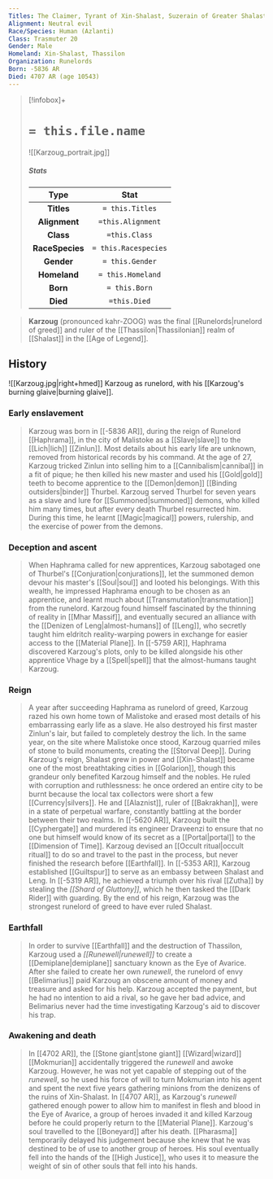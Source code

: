 ```yaml
---
Titles: The Claimer, Tyrant of Xin-Shalast, Suzerain of Greater Shalast, Protector of Thassilo, Champion of the Rune Law, Runelord of Greed
Alignment: Neutral evil
Race/Species: Human (Azlanti)
Class: Trasmuter 20
Gender: Male
Homeland: Xin-Shalast, Thassilon
Organization: Runelords
Born: -5836 AR
Died: 4707 AR (age 10543)
---
```


> [!infobox]+
> #  `= this.file.name`
> ![[Karzoug_portrait.jpg]]
> ##### Stats
> Type | Stat |
> :---: |:---:|
> **Titles** | `= this.Titles` |
> **Alignment** | `=this.Alignment` |
> **Class** | `=this.Class`
> **RaceSpecies** | `= this.Racespecies` |
> **Gender** | `= this.Gender` |
> **Homeland** | `= this.Homeland` |
> **Born** | `= this.Born` |
> **Died** | `=this.Died` |



> **Karzoug** (pronounced kahr-ZOOG) was the final [[Runelords|runelord of greed]] and ruler of the [[Thassilon|Thassilonian]] realm of [[Shalast]] in the [[Age of Legend]].



## History

![[Karzoug.jpg|right+hmed]] 
 Karzoug as runelord, with his [[Karzoug's burning glaive|burning glaive]].

### Early enslavement

> Karzoug was born in [[-5836 AR]], during the reign of Runelord [[Haphrama]], in the city of Malistoke as a [[Slave|slave]] to the [[Lich|lich]] [[Zinlun]]. Most details about his early life are unknown, removed from historical records by his command. At the age of 27, Karzoug tricked Zinlun into selling him to a [[Cannibalism|cannibal]] in a fit of pique; he then killed his new master and used his [[Gold|gold]] teeth to become apprentice to the [[Demon|demon]] [[Binding outsiders|binder]] Thurbel.
> Karzoug served Thurbel for seven years as a slave and lure for [[Summoned|summoned]] demons, who killed him many times, but after every death Thurbel resurrected him. During this time, he learnt [[Magic|magical]] powers, rulership, and the exercise of power from the demons.


### Deception and ascent

> When Haphrama called for new apprentices, Karzoug sabotaged one of Thurbel's [[Conjuration|conjurations]], let the summoned demon devour his master's [[Soul|soul]] and looted his belongings. With this wealth, he impressed Haphrama enough to be chosen as an apprentice, and learnt much about [[Transmutation|transmutation]] from the runelord.
> Karzoug found himself fascinated by the thinning of reality in [[Mhar Massif]], and eventually secured an alliance with the [[Denizen of Leng|almost-humans]] of [[Leng]], who secretly taught him eldritch reality-warping powers in exchange for easier access to the [[Material Plane]]. In [[-5759 AR]], Haphrama discovered Karzoug's plots, only to be killed alongside his other apprentice Vhage by a [[Spell|spell]] that the almost-humans taught Karzoug.


### Reign

> A year after succeeding Haphrama as runelord of greed, Karzoug razed his own home town of Malistoke and erased most details of his embarrassing early life as a slave. He also destroyed his first master Zinlun's lair, but failed to completely destroy the lich. In the same year, on the site where Malistoke once stood, Karzoug quarried miles of stone to build monuments, creating the [[Storval Deep]].
> During Karzoug's reign, Shalast grew in power and [[Xin-Shalast]] became one of the most breathtaking cities in [[Golarion]], though this grandeur only benefited Karzoug himself and the nobles. He ruled with corruption and ruthlessness: he once ordered an entire city to be burnt because the local tax collectors were short a few [[Currency|silvers]]. He and [[Alaznist]], ruler of [[Bakrakhan]], were in a state of perpetual warfare, constantly battling at the border between their two realms.
> In [[-5620 AR]], Karzoug built the [[Cyphergate]] and murdered its engineer Draveenzi to ensure that no one but himself would know of its secret as a [[Portal|portal]] to the [[Dimension of Time]]. Karzoug devised an [[Occult ritual|occult ritual]] to do so and travel to the past in the process, but never finished the research before [[Earthfall]].
> In [[-5353 AR]], Karzoug established [[Guiltspur]] to serve as an embassy between Shalast and Leng. In [[-5319 AR]], he achieved a triumph over his rival [[Zutha]] by stealing the *[[Shard of Gluttony]]*, which he then tasked the [[Dark Rider]] with guarding. By the end of his reign, Karzoug was the strongest runelord of greed to have ever ruled Shalast.


### Earthfall

> In order to survive [[Earthfall]] and the destruction of Thassilon, Karzoug used a *[[Runewell|runewell]]* to create a [[Demiplane|demiplane]] sanctuary known as the Eye of Avarice. After she failed to create her own *runewell*, the runelord of envy [[Belimarius]] paid Karzoug an obscene amount of money and treasure and asked for his help. Karzoug accepted the payment, but he had no intention to aid a rival, so he gave her bad advice, and Belimarius never had the time investigating Karzoug's aid to discover his trap.


### Awakening and death

> In [[4702 AR]], the [[Stone giant|stone giant]] [[Wizard|wizard]] [[Mokmurian]] accidentally triggered the *runewell* and awoke Karzoug. However, he was not yet capable of stepping out of the *runewell*, so he used his force of will to turn Mokmurian into his agent and spent the next five years gathering minions from the denizens of the ruins of Xin-Shalast. In [[4707 AR]], as Karzoug's *runewell* gathered enough power to allow him to manifest in flesh and blood in the Eye of Avarice, a group of heroes invaded it and killed Karzoug before he could properly return to the [[Material Plane]].
> Karzoug's soul travelled to the [[Boneyard]] after his death. [[Pharasma]] temporarily delayed his judgement because she knew that he was destined to be of use to another group of heroes. His soul eventually fell into the hands of the [[High Justice]], who uses it to measure the weight of sin of other souls that fell into his hands.




